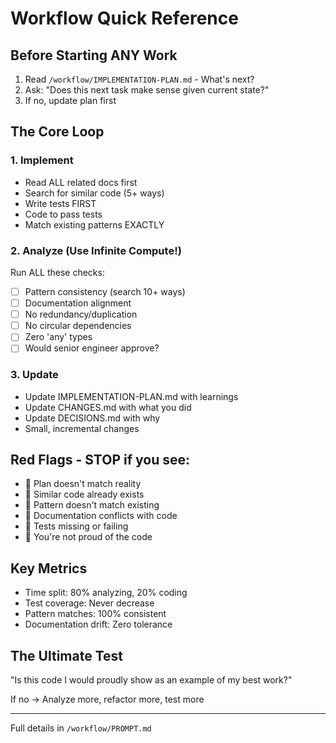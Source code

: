 # Workflow Quick Reference

## Before Starting ANY Work
1. Read `/workflow/IMPLEMENTATION-PLAN.md` - What's next?
2. Ask: "Does this next task make sense given current state?"
3. If no, update plan first

## The Core Loop

### 1. Implement
- Read ALL related docs first
- Search for similar code (5+ ways)
- Write tests FIRST
- Code to pass tests
- Match existing patterns EXACTLY

### 2. Analyze (Use Infinite Compute!)
Run ALL these checks:
- [ ] Pattern consistency (search 10+ ways)
- [ ] Documentation alignment 
- [ ] No redundancy/duplication
- [ ] No circular dependencies
- [ ] Zero 'any' types
- [ ] Would senior engineer approve?

### 3. Update
- Update IMPLEMENTATION-PLAN.md with learnings
- Update CHANGES.md with what you did
- Update DECISIONS.md with why
- Small, incremental changes

## Red Flags - STOP if you see:
- 🚨 Plan doesn't match reality
- 🚨 Similar code already exists
- 🚨 Pattern doesn't match existing
- 🚨 Documentation conflicts with code
- 🚨 Tests missing or failing
- 🚨 You're not proud of the code

## Key Metrics
- Time split: 80% analyzing, 20% coding
- Test coverage: Never decrease
- Pattern matches: 100% consistent
- Documentation drift: Zero tolerance

## The Ultimate Test
"Is this code I would proudly show as an example of my best work?"

If no → Analyze more, refactor more, test more

---
Full details in `/workflow/PROMPT.md`
